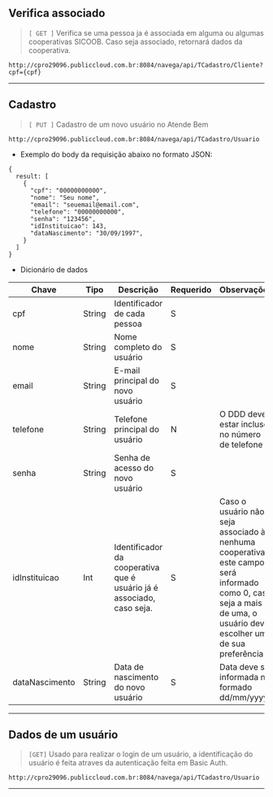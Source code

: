 ## Verifica associado

> `[ GET ]`  Verifica se uma pessoa ja é associada em alguma ou algumas cooperativas SICOOB. Caso seja associado, retornará dados da cooperativa.

```
http://cpro29096.publiccloud.com.br:8084/navega/api/TCadastro/Cliente?cpf={cpf}
```

---

## Cadastro

> `[ PUT ]`  Cadastro de um novo usuário no Atende Bem

```
http://cpro29096.publiccloud.com.br:8084/navega/api/TCadastro/Usuario
```

- Exemplo do body da requisição abaixo no formato JSON:

```
{
  result: [
    {
      "cpf": "00000000000",
      "nome": "Seu nome",
      "email": "seuemail@email.com",
      "telefone": "00000000000",
      "senha": "123456",
      "idInstituicao": 143,
      "dataNascimento": "30/09/1997",
    }
  ]
}
```

- Dicionário de dados

|Chave|Tipo|Descrição|Requerido|Observações
|----|------|--------|--------|--------|
|cpf|String| Identificador de cada pessoa | S | |
|nome|String|Nome completo do usuário| S | |
|email|String| E-mail principal do novo usuário | S | |
|telefone|String| Telefone principal do usuário | N | O DDD deve estar incluso no número de telefone |
|senha|String| Senha de acesso do novo usuário |S||
|idInstituicao|Int|Identificador da cooperativa que é usuário já é associado, caso seja. |S|Caso o usuário não seja associado à nenhuma cooperativa, este campo será informado como 0, caso seja a mais de uma, o usuário deve escolher uma de sua preferência |
|dataNascimento|String|Data de nascimento do novo usuário|S|Data deve ser informada no formado dd/mm/yyyy|

---

## Dados de um usuário

> `[GET]` Usado para realizar o login de um usuário, a identificação do usuário é feita atraves da autenticação feita em Basic Auth.

```
http://cpro29096.publiccloud.com.br:8084/navega/api/TCadastro/Usuario
```

---


